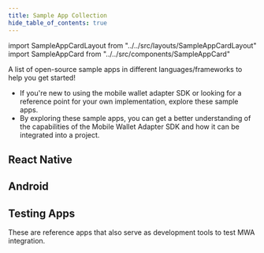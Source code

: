 ```yaml
--- 
title: Sample App Collection
hide_table_of_contents: true
---
```


import SampleAppCardLayout from "../../src/layouts/SampleAppCardLayout"
import SampleAppCard from "../../src/components/SampleAppCard"

A list of open-source sample apps in different languages/frameworks to help you get started! 
- If you're new to using the mobile wallet adapter SDK or looking for a reference point for your own implementation, explore these sample apps.
- By exploring these sample apps, you can get a better understanding of the capabilities of the Mobile Wallet Adapter SDK and how it can be integrated into a project.


## React Native

<SampleAppCardLayout>
    <SampleAppCard 
        title="Hello World: React Native" 
        sampleAppLink="https://github.com/solana-mobile/mobile-wallet-adapter/tree/main/examples/example-react-native-app"
        description="A React Native app that writes a message on the blockchain." 
        imageUrl="sample_app_imgs/hello_world_react_native.png" 
        tags={[
                "React Native", 
            ]}
    />
    <SampleAppCard 
        title="Anchor Counter Program" 
        sampleAppLink="https://github.com/solana-mobile/mobile-wallet-adapter/tree/main/examples/example-react-native-app"
        description="Generate an IDL and interact with an on-chain Anchor program." 
        imageUrl="sample_app_imgs/anchor_counter_program.png" 
        tags={[
                "React Native", 
                "Anchor",
            ]}
    />
    <SampleAppCard 
        title="Mobile NFT Minter" 
        sampleAppLink="https://github.com/solana-mobile/mobile-wallet-adapter/tree/main/examples/example-react-native-app"
        description="Mint photos as NFTs with Metaplex SDK and IPFS hosting." 
        imageUrl="sample_app_imgs/mobile_nft_minter.png" 
        tags={[
                "React Native",
                "Metaplex",
                "IPFS",
            ]}
    />
    <SampleAppCard 
        title="Advanced Hello World Example" 
        sampleAppLink="https://github.com/solana-mobile/mobile-wallet-adapter/tree/main/examples/example-react-native-app"
        description="A reference app with MWA Auth Token persistent storage, using the SWR library." 
        imageUrl="sample_app_imgs/advanced_hello_world_react_native.png" 
        tags={[
                "React Native", 
                "SWR",
            ]}
    />
</SampleAppCardLayout>

## Android

<SampleAppCardLayout>
    <SampleAppCard 
        title="Hello World: Android" 
        sampleAppLink="https://github.com/solana-mobile/mobile-wallet-adapter/tree/main/examples/example-react-native-app"
        description="A Kotlin app that writes a message on the blockchain." 
        imageUrl="sample_app_imgs/hello_world_android.png" 
        tags={[
                "Kotlin", 
            ]}
    />
    <SampleAppCard 
        title="Hello World: Android (RxJava)" 
        sampleAppLink="https://github.com/solana-mobile/mobile-wallet-adapter/tree/main/examples/example-react-native-app"
        description="A Kotlin app showcasing MWA with the RxJava library."
        imageUrl="sample_app_imgs/hello_world_rxjava.png" 
        tags={[
                "Kotlin", 
                "RxJava",
            ]}
    />
    <SampleAppCard 
        title="MintyFresh"
        sampleAppLink="https://github.com/solana-mobile/mobile-wallet-adapter/tree/main/examples/example-react-native-app"
        description="A full fledged production dApp. Mint NFTs directly from your phone." 
        imageUrl="sample_app_imgs/mintyfresh.png" 
        tags={[
                "Kotlin", 
                "Metaplex",
                "Jetpack Compose",
            ]}
    />

</SampleAppCardLayout>

## Testing Apps

These are reference apps that also serve as development tools to test MWA integration.

<SampleAppCardLayout>
    <SampleAppCard 
        title="fake dapp" 
        sampleAppLink="https://github.com/solana-mobile/mobile-wallet-adapter/tree/main/examples/example-react-native-app"
        description="A Kotlin app with UI to simulate MWA methods." 
        imageUrl="img/solana-mobile-stack-social-card.png" 
        tags={[
                "Kotlin", 
            ]}
    />
    <SampleAppCard 
        title="fake wallet" 
        sampleAppLink="https://github.com/solana-mobile/mobile-wallet-adapter/tree/main/examples/example-react-native-app"
        description="An unsafe, reference Kotlin wallet supporting MWA."
        imageUrl="img/solana-mobile-stack-social-card.png" 
        tags={[
                "Kotlin", 
                "walletlib",
            ]}
    />
    <SampleAppCard 
        title="Example RN wallet"
        sampleAppLink="https://github.com/solana-mobile/mobile-wallet-adapter/tree/main/examples/example-react-native-app"
        description="An unsafe RN wallet with MWA bottom sheet signing." 
        imageUrl="img/solana-mobile-stack-social-card.png" 
        tags={[
                "React Native", 
                "walletlib",
            ]}
    />

</SampleAppCardLayout>
